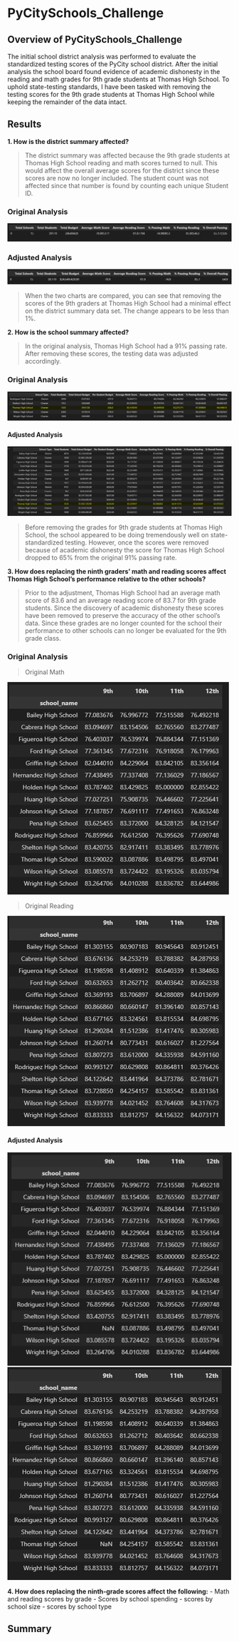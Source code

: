 # PyCitySchools_Challenge

## Overview of PyCitySchools_Challenge
The initial school district analysis was performed to evaluate the standardized testing scores of the PyCity school district. After the initial analysis the school board found evidence of academic dishonesty in the reading and math grades for 9th grade students at Thomas High School. To uphold state-testing standards, I have been tasked with removing the testing scores for the 9th grade students at Thomas High School while keeping the remainder of the data intact. 

## Results
**1. How is the district summary affected?**

>The district summary was affected because the 9th grade students at Thomas High School reading and math scores turned to null. This would affect the overall average scores for the district since these scores are now no longer included. The student count was not affected since that number is found by counting each unique Student ID.

### Original Analysis
![Original Analysis](https://github.com/CorinneBean/School_District_Analysis/blob/3a1cc2617144300b1d0e0265433be7f5d7afd0e7/Resources/Original%20District%20Summary.png)

### Adjusted Analysis
![Adjusted Analysis](https://github.com/CorinneBean/School_District_Analysis/blob/3a1cc2617144300b1d0e0265433be7f5d7afd0e7/Resources/Adjusted%20District%20Summary.png)

>When the two charts are compared, you can see that removing the scores of the 9th graders at Thomas High School had a minimal effect on the district summary data set. The change appears to be less than 1%.

**2. How is the school summary affected?**
>In the original analysis, Thomas High School had a 91% passing rate. After removing these scores, the testing data was adjusted accordingly. 

### Original Analysis
![Original Analysis]( https://github.com/CorinneBean/School_District_Analysis/blob/589a8eb3f4c9d9b3bb1fcac8789caf16513ecdc7/Resources/Original%20Per%20School%20Summary.png)

#### Adjusted Analysis
![Adjusted Analysis]( https://github.com/CorinneBean/School_District_Analysis/blob/589a8eb3f4c9d9b3bb1fcac8789caf16513ecdc7/Resources/Adjusted%20Per%20School%20Summary.png)

>Before removing the grades for 9th grade students at Thomas High School, the school appeared to be doing tremendously well on state-standardized testing. However, once the scores were removed because of academic dishonesty the score for Thomas High School dropped to 65% from the original 91% passing rate.

**3. How does replacing the ninth graders’ math and reading scores affect Thomas High School’s performance relative to the other schools?**
>Prior to the adjustment, Thomas High School had an average math score of 83.6 and an average reading score of 83.7 for 9th grade students. Since the discovery of academic dishonesty these scores have been removed to preserve the accuracy of the other school’s data. Since these grades are no longer counted for the school their performance to other schools can no longer be evaluated for the 9th grade class.

### Original Analysis
>Original Math 

![Original Math]( https://github.com/CorinneBean/School_District_Analysis/blob/93b0ae021b3c3d0050cb5552d080613af8c2aa35/Resources/original_math_by_school.png)

>Original Reading

![Original Reading]( https://github.com/CorinneBean/School_District_Analysis/blob/93b0ae021b3c3d0050cb5552d080613af8c2aa35/Resources/original_reading_by_school.png)

#### Adjusted Analysis
![Adjusted Math]( https://github.com/CorinneBean/School_District_Analysis/blob/93b0ae021b3c3d0050cb5552d080613af8c2aa35/Resources/adjusted_math_by_school.png)
![Adjusted Reading]( https://github.com/CorinneBean/School_District_Analysis/blob/93b0ae021b3c3d0050cb5552d080613af8c2aa35/Resources/adjusted_reading_by_school.png)

**4. How does replacing the ninth-grade scores affect the following:**
	- Math and reading scores by grade
	- Scores by school spending
	- scores by school size
	- scores by school type

## Summary
